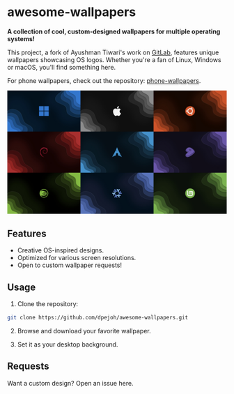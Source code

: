 # awesome-wallpapers

**A collection of cool, custom-designed wallpapers for multiple operating systems!**

This project, a fork of Ayushman Tiwari's work on [GitLab](https://gitlab.com/ayushmantiwari/awesome-wallpapers), features unique wallpapers showcasing OS logos. Whether you're a fan of Linux, Windows or macOS, you'll find something here.

For phone wallpapers, check out the repository: [phone-wallpapers](https://github.com/dpejoh/phone-wallpapers).

![showcase](./thumbnail.jpeg)

## Features

- Creative OS-inspired designs.
- Optimized for various screen resolutions.
- Open to custom wallpaper requests!

## Usage

1. Clone the repository:

```bash
git clone https://github.com/dpejoh/awesome-wallpapers.git
```

2. Browse and download your favorite wallpaper.

3. Set it as your desktop background.

## Requests

Want a custom design? Open an issue here.